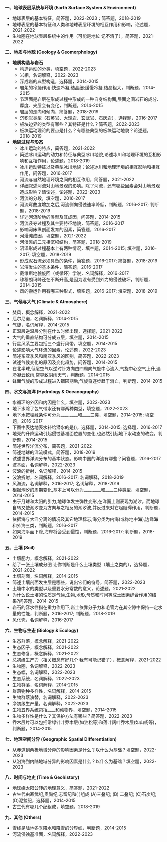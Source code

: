 
**一、地球表层系统与环境 (Earth Surface System & Environment)**
* 地球表层的基本特征，简答题，2022-2023；简答题，2018-2019
* 地球表层的基本特征和人类和地球表层环境的相互作用和影响，论述题，2021-2022
* 生物圈在地球表层系统中的作用（可能是地位 记不清了），简答题，2021-2022

**二、地质与地貌 (Geology & Geomorphology)**
* **地质构造与岩石**
    * 构造运动的分类，填空题，2022-2023
    * 岩相，名词解释，2022-2023
    * 深成岩的典型构造，选择题，2014-2015
    * 岩浆的冷凝作用:快速冷凝,结晶细;缓慢冷凝,结晶粗大，判断题，2014-2015
    * 节理面是岩层在形成过程中形成的一种自身结构面,层面之间岩石的成分、厚度、夹层会有变化，判断题，2014-2015
    * 岩层的走向和倾向，简答题，2018-2019
    * 沉积岩类型（石英岩、大理岩、玄武岩、石灰岩），选择题，2016-2017
    * 板块边界的类型有哪些？其特征是什么？简答题，2022-2023
    * 板块运动理论的要点是什么？有哪些典型的板块运动地貌？论述题，2018-2019
* **地貌过程与形态**
    * 冰川运动的特点，简答题，2021-2022
    * 简述冰川运动的动力和特征与典型冰川地貌,论述冰川和地理环境的互相影响和互相作用，论述题，2018-2019
    * 冰川运动特征以及典型冰川地貌；论述冰川和地理环境的相互影响和相互作用，问答题，2016-2017
    * 河流与自然地理环境之间的相互作用，简答题，2021-2022
    * 详细叙述河流对山地景观的影响。除了河流，还有哪些因素会对山地景观造成影响？请论述，论述题，2022-2023
    * 河流的分段，填空题，2016-2017
    * 河流弯曲度增加之后,河流侧向侵蚀速率降低，判断题，2016-2017; 判断题，2018-2019
    * 详述河流阶地的类型及其成因，问答题，2014-2015
    * 河流袭夺过程及其主要特征地貌，简答题，2016-2017
    * 影响河床纵剖面发育的因素，简答题，2016-2017
    * 河漫滩成因，填空题，2021-2022
    * 河漫滩的二元相沉积结构，简答题，2018-2019
    * 沼泽形成过程基本上有两种情况，填空题，2014-2015; 填空题，2016-2017; 填空题，2018-2019
    * 形成泥石流必须具备的条件，简答题，2016-2017; 简答题，2018-2019
    * 岩溶发生的基本条件，简答题，2016-2017
    * 戴维斯地貌旋回（或循环）学说，名词解释，2016-2017
    * 珠穆朗玛峰还在不断升高,是因为没有受到外力的侵蚀破坏，判断题，2014-2015
    * 风的搬运作用有哪三种形式，填空题，2016-2017; 填空题，2018-2019

**三、气候与大气 (Climate & Atmosphere)**
* 焚风，概念解释，2021-2022
* 厄尔尼诺，名词解释，2014-2015
* 气旋，名词解释，2014-2015
* 正温层逆温层分别在什么时候出现，选择题，2021-2022
* 大气的垂直结构可分成五层，填空题，2014-2015
* 行星风系主要包括三个盛行风带，填空题，2014-2015
* 论述影响大气环流的因素，论述题，2022-2023
* 简述东亚季风和南亚季风的区别，简答题，2022-2023
* 试述气候变化的原因及变化趋势，问答题，2014-2015
* 在北半球,低层空气以逆时针方向由四周向气旋中心流入,气旋中心空气上升,遇冷凝云致雨,常导致阴雨天气，判断题，2014-2015
* 锋面气旋的形成过程进入锢囚期后,气旋将逐步趋于消亡，判断题，2014-2015

**四、水文与海洋 (Hydrology & Oceanography)**
* 水循环的外因和内因是什么，填空题，2022-2023
* 地下水除了包气带水还有哪两种类型，填空题，2022-2023
* 地下水按埋藏条件可分为____,____和____三类，填空题，2014-2015; 填空题，2016-2017
* 下图中表达地表水补给潜水的是()，选择题，2014-2015; 选择题，2016-2017
* 地壳的升降运动引起侵蚀基准面位置的变化,也必然引起地下水动态的改变，判断题，2014-2015
* 简述世界洋流分布，简答题，2021-2022
* 简述地球的洋流模式，简答题，2018-2019
* 试述世界洋流分布的基本状态。影响中国的洋流有哪些？问答题，2016-2017
* 波基面，名词解释，2022-2023
* 波浪的折射，名词解释，2014-2015
* 波浪折射，名词解释，2016-2017; 名词解释，2018-2019
* 风海流，名词解释，2016-2017; 名词解释，2018-2019
* 根据潮汐的周期变化,基本上可以分为____,____和____三种类型，填空题，2014-2015
* 由于月球和太阳的引力,地球体发生弹性变形,在洋面上则表现为潮汐。而地球自转又使潮汐变为方向与之相反的潮汐波,并反过来对它起阻碍作用，判断题，2014-2015
* 依据海与大洋分离的情况及其它地理标志,海分类为内海(或称地中海),边缘海和外海三类，判断题，2016-2017
* 如果海平面下降,海岸将会受到侵蚀，判断题，2016-2017; 判断题，2018-2019

**五、土壤 (Soil)**
* 土壤肥力，概念解释，2021-2022
* 给了一张土壤成分图 让你判断是什么土壤类型（壤土之类的），选择题，2021-2022
* 土壤剖面，名词解释，2014-2015
* 简述土壤剖面发生层是哪些，说出它们的符号，简答题，2022-2023
* 土壤中水的类型以及重要水分常数的意义，论述题，2021-2022
* 为什么说土壤的性质是气候,生物,地形,母质和时间等成土因素综合作用的结果?问答题，2014-2015
* 岩石的容水性指在重力作用下,岩土依靠分子力和毛管力在其空隙中保持一定水量的性能，判断题，2016-2017; 判断题，2018-2019
* 风化壳，名词解释，2016-2017

**六、生物与生态 (Biology & Ecology)**
* 生态群落，概念解释，2021-2022
* 生态因子，概念解释，2021-2022
* 生态修复，概念解释，2021-2022
* 总初级生产力（相关概念有好几个 我有可能记错了），概念解释，2021-2022
* 生物圈，名词解释，2022-2023
* 生态幅，名词解释，2022-2023
* 生态系统，名词解释，2022-2023
* 生物群落，名词解释，2014-2015
* 群落物种多样性，名词解释，2014-2015
* 生物群落演替，名词解释，2022-2023
* 净初级生产量，名词解释，2022-2023
* 生物五界系统包括____和动物界，填空题，2014-2015
* 生物多样性是什么？其保护方法有哪些？简答题，2022-2023
* 乔木层片可以包括常绿针叶乔木层(如油松等)和落叶阔叶乔木层(如山杨等)，判断题，2014-2015

**七、地理空间分异 (Geographic Spatial Differentiation)**
* 从赤道到两极地域分异的影响因素是什么？以什么为基础？填空题，2022-2023
* 从沿海到内陆地域分异的影响因素是什么？以什么为基础？填空题，2022-2023

**八、时间与地史 (Time & Geohistory)**
* 地球绕太阳公转的地理意义，简答题，2021-2022
* 古生代由寒武纪,奥陶纪,志留纪和( )组成 (A)三叠纪; (B) 二叠纪; (C)石炭纪; (D)泥盆纪，选择题，2014-2015
* 古生代有哪几个纪组成，填空题，2018-2019

**九、其他 (Others)**
* 雪线是陆地冬季降水和降雪的分界线，判断题，2014-2015
* 河流侵蚀基准面，名词解释，2022-2023